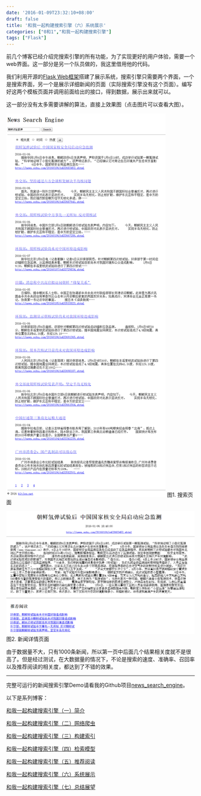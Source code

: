 ```yaml
---
date: '2016-01-09T23:32:10+08:00'
draft: false
title: '和我一起构建搜索引擎（六）系统展示'
categories: ["0和1","和我一起构建搜索引擎"]
tags: ["Flask"]
---
```

前几个博客已经介绍完搜索引擎的所有功能，为了实现更好的用户体验，需要一个web界面。这一部分是另一个队员做的，我这里借用他的代码。

我们利用开源的[Flask Web框架](http://flask.pocoo.org/)搭建了展示系统，搜索引擎只需要两个界面，一个是搜索界面，另一个是展示详细新闻的页面（实际搜索引擎没有这个页面）。编写好这两个模板页面并调用前面给出的接口，得到数据，展示出来就可以。

这一部分没有太多需要讲解的算法，直接上效果图（点击图片可以查看大图）。

![图1. 搜索页面](News-Search-Engine1.webp)
图1. 搜索页面

![图2. 新闻详情页面](News-Search-Engine2.webp)
图2. 新闻详情页面

由于数据量不大，只有1000条新闻，所以第一页中后面几个结果相关度就不是很高了。但是经过测试，在大数据量的情况下，不论是搜索的速度、准确率、召回率以及推荐阅读的相关度，都达到了不错的效果。

---

完整可运行的新闻搜索引擎Demo请看我的Github项目[news_search_engine](https://github.com/01joy/news_search_engine)。

以下是系列博客：

[和我一起构建搜索引擎（一）简介](https://bitjoy.net/posts/2016-01-04-introduction-to-building-a-search-engine-1/)

[和我一起构建搜索引擎（二）网络爬虫](https://bitjoy.net/posts/2016-01-04-introduction-to-building-a-search-engine-2/)

[和我一起构建搜索引擎（三）构建索引](https://bitjoy.net/posts/2016-01-07-introduction-to-building-a-search-engine-3/)

[和我一起构建搜索引擎（四）检索模型](https://bitjoy.net/posts/2016-01-07-introduction-to-building-a-search-engine-4/)

[和我一起构建搜索引擎（五）推荐阅读](https://bitjoy.net/posts/2016-01-09-introduction-to-building-a-search-engine-5/)

[和我一起构建搜索引擎（六）系统展示](https://bitjoy.net/posts/2016-01-09-introduction-to-building-a-search-engine-6/)

[和我一起构建搜索引擎（七）总结展望](https://bitjoy.net/posts/2016-01-09-introduction-to-building-a-search-engine-7/)

